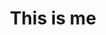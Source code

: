 ---
layout: me
title: This is me
description: 我的简历
keywords: yhb-flydream, 迷失方向的風
comments: true
menu: 简历
permalink: /me/
---
